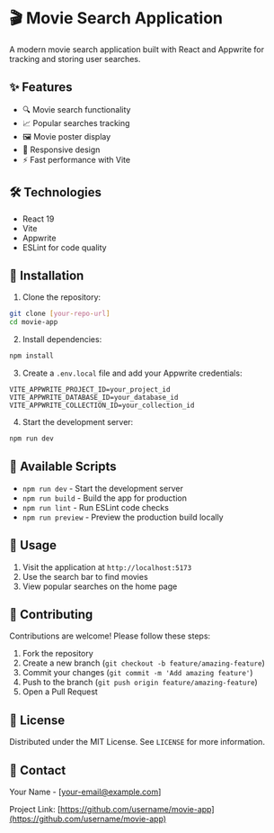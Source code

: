 # 🎬 Movie Search Application

A modern movie search application built with React and Appwrite for tracking and storing user searches.

## ✨ Features

- 🔍 Movie search functionality
- 📈 Popular searches tracking
- 🖼️ Movie poster display
- 📱 Responsive design
- ⚡ Fast performance with Vite

## 🛠️ Technologies

- React 19
- Vite
- Appwrite
- ESLint for code quality

## 🚀 Installation

1. Clone the repository:

```bash
git clone [your-repo-url]
cd movie-app
```

2. Install dependencies:

```bash
npm install
```

3. Create a `.env.local` file and add your Appwrite credentials:

```env
VITE_APPWRITE_PROJECT_ID=your_project_id
VITE_APPWRITE_DATABASE_ID=your_database_id
VITE_APPWRITE_COLLECTION_ID=your_collection_id
```

4. Start the development server:

```bash
npm run dev
```

## 🔧 Available Scripts

- `npm run dev` - Start the development server
- `npm run build` - Build the app for production
- `npm run lint` - Run ESLint code checks
- `npm run preview` - Preview the production build locally

## 📝 Usage

1. Visit the application at `http://localhost:5173`
2. Use the search bar to find movies
3. View popular searches on the home page

## 🤝 Contributing

Contributions are welcome! Please follow these steps:

1. Fork the repository
2. Create a new branch (`git checkout -b feature/amazing-feature`)
3. Commit your changes (`git commit -m 'Add amazing feature'`)
4. Push to the branch (`git push origin feature/amazing-feature`)
5. Open a Pull Request

## 📄 License

Distributed under the MIT License. See `LICENSE` for more information.

## 📧 Contact

Your Name - [your-email@example.com]

Project Link: [https://github.com/username/movie-app](https://github.com/username/movie-app)
